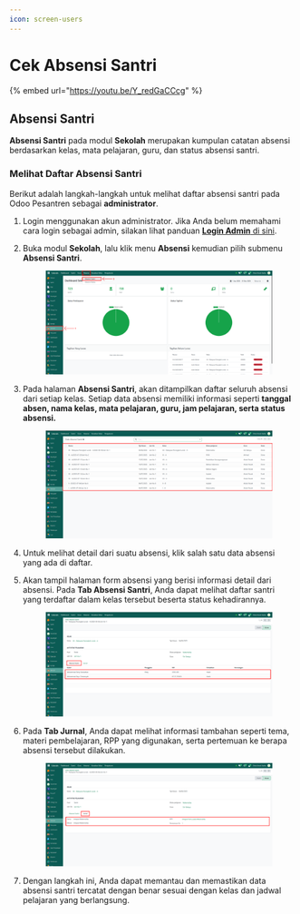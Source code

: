```yaml
---
icon: screen-users
---
```


# Cek Absensi Santri

{% embed url="https://youtu.be/Y_redGaCCcg" %}

## Absensi Santri

**Absensi Santri** pada modul **Sekolah** merupakan kumpulan catatan absensi berdasarkan kelas, mata pelajaran, guru, dan status absensi santri.

### Melihat Daftar Absensi Santri

Berikut adalah langkah-langkah untuk melihat daftar absensi santri pada Odoo Pesantren sebagai **administrator**.

1. Login menggunakan akun administrator. Jika Anda belum memahami cara login sebagai admin, silakan lihat panduan [**Login Admin** di sini](../../../panduan-login/login-admin.md).
2.  Buka modul **Sekolah**, lalu klik menu **Absensi** kemudian pilih submenu **Absensi Santri**.

    <figure><img src="../../../.gitbook/assets/images-617.png" alt=""><figcaption></figcaption></figure>


3.  Pada halaman **Absensi Santri**, akan ditampilkan daftar seluruh absensi dari setiap kelas. Setiap data absensi memiliki informasi seperti **tanggal absen, nama kelas, mata pelajaran, guru, jam pelajaran, serta status absensi.**

    <figure><img src="../../../.gitbook/assets/images-618.png" alt=""><figcaption></figcaption></figure>


4. Untuk melihat detail dari suatu absensi, klik salah satu data absensi yang ada di daftar.&#x20;
5.  Akan tampil halaman form absensi yang berisi informasi detail dari absensi. Pada **Tab Absensi Santri**, Anda dapat melihat daftar santri yang terdaftar dalam kelas tersebut beserta status kehadirannya.

    <figure><img src="../../../.gitbook/assets/images-621.png" alt=""><figcaption></figcaption></figure>


6.  Pada **Tab Jurnal**, Anda dapat melihat informasi tambahan seperti tema, materi pembelajaran, RPP yang digunakan, serta pertemuan ke berapa absensi tersebut dilakukan.

    <figure><img src="../../../.gitbook/assets/images-622.png" alt=""><figcaption></figcaption></figure>


7. Dengan langkah ini, Anda dapat memantau dan memastikan data absensi santri tercatat dengan benar sesuai dengan kelas dan jadwal pelajaran yang berlangsung.

